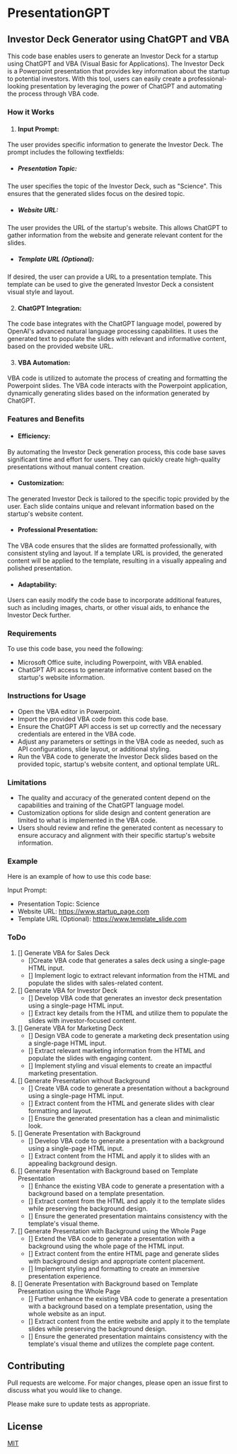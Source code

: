 # PresentationGPT
## Investor Deck Generator using ChatGPT and VBA
This code base enables users to generate an Investor Deck for a startup using ChatGPT and VBA (Visual Basic for Applications). The Investor Deck is a Powerpoint presentation that provides key information about the startup to potential investors. With this tool, users can easily create a professional-looking presentation by leveraging the power of ChatGPT and automating the process through VBA code.

### How it Works
1. #### Input Prompt: 
The user provides specific information to generate the Investor Deck. The prompt includes the following textfields:

* ##### Presentation Topic: 
The user specifies the topic of the Investor Deck, such as "Science". This ensures that the generated slides focus on the desired topic.

* ##### Website URL: 
The user provides the URL of the startup's website. This allows ChatGPT to gather information from the website and generate relevant content for the slides.

* ##### Template URL (Optional): 
If desired, the user can provide a URL to a presentation template. This template can be used to give the generated Investor Deck a consistent visual style and layout.

2. #### ChatGPT Integration: 
The code base integrates with the ChatGPT language model, powered by OpenAI's advanced natural language processing capabilities. It uses the generated text to populate the slides with relevant and informative content, based on the provided website URL.

3. #### VBA Automation: 
VBA code is utilized to automate the process of creating and formatting the Powerpoint slides. The VBA code interacts with the Powerpoint application, dynamically generating slides based on the information generated by ChatGPT.

### Features and Benefits
* #### Efficiency: 
By automating the Investor Deck generation process, this code base saves significant time and effort for users. They can quickly create high-quality presentations without manual content creation.
* #### Customization: 
The generated Investor Deck is tailored to the specific topic provided by the user. Each slide contains unique and relevant information based on the startup's website content.
* #### Professional Presentation: 
The VBA code ensures that the slides are formatted professionally, with consistent styling and layout. If a template URL is provided, the generated content will be applied to the template, resulting in a visually appealing and polished presentation.
* #### Adaptability: 
Users can easily modify the code base to incorporate additional features, such as including images, charts, or other visual aids, to enhance the Investor Deck further.

### Requirements
To use this code base, you need the following:
- Microsoft Office suite, including Powerpoint, with VBA enabled.
- ChatGPT API access to generate informative content based on the startup's website information.
### Instructions for Usage
- Open the VBA editor in Powerpoint.
- Import the provided VBA code from this code base.
- Ensure the ChatGPT API access is set up correctly and the necessary credentials are entered in the VBA code.
- Adjust any parameters or settings in the VBA code as needed, such as API configurations, slide layout, or additional styling.
- Run the VBA code to generate the Investor Deck slides based on the provided topic, startup's website content, and optional template URL.
### Limitations
- The quality and accuracy of the generated content depend on the capabilities and training of the ChatGPT language model.
- Customization options for slide design and content generation are limited to what is implemented in the VBA code.
- Users should review and refine the generated content as necessary to ensure accuracy and alignment with their specific startup's website information.
### Example
Here is an example of how to use this code base:

Input Prompt:

- Presentation Topic: Science
- Website URL: https://www.startup_page.com
- Template URL (Optional): https://www.template_slide.com

### ToDo


1. [] Generate VBA for Sales Deck
    - []Create VBA code that generates a sales deck using a single-page HTML input.
    - [] Implement logic to extract relevant information from the HTML and populate the slides with sales-related content.
2.  [] Generate VBA for Investor Deck
    - [] Develop VBA code that generates an investor deck presentation using a single-page HTML input.
    - [] Extract key details from the HTML and utilize them to populate the slides with investor-focused content.
3. [] Generate VBA for Marketing Deck
    - [] Design VBA code to generate a marketing deck presentation using a single-page HTML input.
    - [] Extract relevant marketing information from the HTML and populate the slides with engaging content.
    - [] Implement styling and visual elements to create an impactful marketing presentation.
4. [] Generate Presentation without Background
    - [] Create VBA code to generate a presentation without a background using a single-page HTML input.
    - [] Extract content from the HTML and generate slides with clear formatting and layout.
    - [] Ensure the generated presentation has a clean and minimalistic look.
5. [] Generate Presentation with Background
    - [] Develop VBA code to generate a presentation with a background using a single-page HTML input.
    - [] Extract content from the HTML and apply it to slides with an appealing background design.
6. [] Generate Presentation with Background based on Template Presentation
    - [] Enhance the existing VBA code to generate a presentation with a background based on a template presentation.
    - [] Extract content from the HTML and apply it to the template slides while preserving the background design.
    - [] Ensure the generated presentation maintains consistency with the template's visual theme.
7. [] Generate Presentation with Background using the Whole Page
    - [] Extend the VBA code to generate a presentation with a background using the whole page of the HTML input.
    - [] Extract content from the entire HTML page and generate slides with background design and appropriate content placement.
    - [] Implement styling and formatting to create an immersive presentation experience.
8. [] Generate Presentation with Background based on Template Presentation using the Whole Page
    - [] Further enhance the existing VBA code to generate a presentation with a background based on a template presentation, using the whole website as an input.
    - [] Extract content from the entire website and apply it to the template slides while preserving the background design.
    - [] Ensure the generated presentation maintains consistency with the template's visual theme and utilizes the complete page content.


## Contributing

Pull requests are welcome. For major changes, please open an issue first
to discuss what you would like to change.

Please make sure to update tests as appropriate.

## License

[MIT](https://choosealicense.com/licenses/mit/)